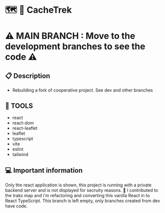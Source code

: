 # :world_map: :hiking_boot: CacheTrek

# :warning: MAIN BRANCH : Move to the development branches to see the code :warning:

## :clipboard: Description

- Rebuilding a fork of cooperative project. See dev and other branches

## :wrench: TOOLS

- react
- react-dom
- react-leaflet
- leaflet
- typescript
- vite
- eslint
- tailwind

## :computer: Important information

Only the react application is shown, this project is running with a private backend server and is not displayed for secruity reasons. :european_castle:
I contributed to the traks map and i'm refactoring and converting this vanilla React in to React TypeScript.
This branch is left empty, only branches created from dev have code.
